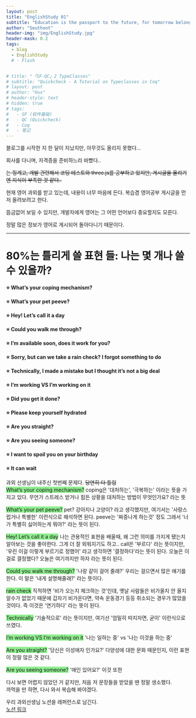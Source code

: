 ```yaml
---
layout: post
title: "EnglishStudy 01"
subtitle: "Education is the passport to the future, for tomorrow belongs to those who prepare for it today."
author: "Seuthoot"
header-img: "img/EnglishStudy.jpg"
header-mask: 0.2
tags:
  - blog
  - EnglishStudy
  # - Flash


# title: "「SF-QC」2 TypeClasses"
# subtitle: "Quickcheck - A Tutorial on Typeclasses in Coq"
# layout: post
# author: "Hux"
# header-style: text
# hidden: true
# tags:
#   - SF (软件基础)
#   - QC (Quickcheck)
#   - Coq
#   - 笔记
---
```




<!-- #![](/img/in-post/post-start-01.jpg) -->

블로그를 시작한 지 한 달이 지났지만, 아무것도 올리지 못했다...<br>

회사를 다니며, 자격증을 준비하느라 바빴다.. <br>

~~는 핑계고, 개발 관련해서 코딩 테스트와 three.js를 공부하고 있지만, 게시글을 올리기엔 지식이 부족한 것 같다..~~<br>

현재 영어 과외를 받고 있는데, 내용이 너무 마음에 든다. 복습겸 영어공부 게시글을 먼저 올려보려고 한다.<br>

뜸금없어 보일 수 있지만, 개발자에게 영어는 그 어떤 언어보다 중요할지도 모른다. <br>

정말 많은 정보가 영어로 게시되어 돌아다니기 때문이다.<br>

-------------
# 80%는 틀리게 쓸 표현 들: 나는 몇 개나 쓸 수 있을까?
**⭐ What’s your coping mechanism?**<br>

**⭐ What’s your pet peeve?**<br>

**⭐ Hey! Let’s call it a day**<br>

**⭐ Could you walk me through?**<br>

**⭐ I’m available soon, does it work for you?**<br>

**⭐ Sorry, but can we take a rain check? I forgot something to do**<br>

**⭐ Technically, I made a mistake but I thought it’s not a big deal**<br>

**⭐ I’m working VS I’m working on it**<br>

**⭐ Did you get it done?**<br>

**⭐ Please keep yourself hydrated**<br>

**⭐ Are you straight?**<br>

**⭐ Are you seeing someone?**<br>

**⭐ I want to spoil you on your birthday**<br>

**⭐ It can wait**<br>

과외 선생님이 내주신 첫번째 문제다. ~~당연히 다 틀림~~<br>
<span style="background-color: lightgreen;">What’s your coping mechanism?</span> coping은 '대처하는', '극복하는' 이라는 뜻을 가지고 있다. 무언가 스트레스 받거나 힘든 상황을 대처하는 방법이 무엇인가요? 라는 뜻<br>

<span style="background-color: lightgreen;">What’s your pet peeve?</span> pet? 강아지나 고양이? 라고 생각했지만, 여기서는 '사랑스럽거나 특별한' 이런식으로 해석하면 된다. peeve는 '짜증나게 하는것' 정도 그래서 '너가 특별히 싫어하는게 뭐야?' 라는 뜻이 된다.<br>

<span style="background-color: lightgreen;">Hey! Let’s call it a day</span> 나는 관용적인 표현을 배울때, 왜 그런 의미를 가지게 됐는지 알아보는 것을 좋아한다. 그게 더 잘 외워지기도 하고.. call은 '부르다' 라는 뜻이지만, '우린 이걸 이렇게 부르기로 정했어' 라고 생각하면 '결정하다'라는 뜻이 된다. 오늘은 이걸로 결정했다? 오늘은 여기까지만 하자 라는 뜻이 된다.<br>

<span style="background-color: lightgreen;">Could you walk me through?</span> '나랑 같이 걸어 줄래?' 우리는 걸으면서 많은 얘기를 한다. 이 말은 '내게 설명해줄래?' 라는 뜻이다.<br>

<span style="background-color: lightgreen;">rain check</span> 직적하면 '비가 오는지 체크하는 것'인데, 옛날 사람들은 비가올지 안 올지 알수가 없었기 때문에 갑자기 비가온다면, 약속 운동경기 등등 취소되는 경우가 많았을 것이다. 즉 이것은 '연기하다' 라는 뜻이 된다.<br>

<span style="background-color: lightgreen;">Technically</span> '기술적으로' 라는 뜻이지만, 여기선 '엄밀히 따지자면, 굳이' 이런식으로 쓰였다.<br>

<span style="background-color: lightgreen;">I’m working VS I’m working on it</span> '나는 일하는 중' vs '나는 이것을 하는 중'<br>

<span style="background-color: lightgreen;">Are you straight?</span> '당신은 이성애자 인가요?' 다양성에 대한 문화 때문인지, 이런 표현이 정말 많은 것 같다.<br>

<span style="background-color: lightgreen;">Are you seeing someone?</span> '애인 있어요?' 이것 또한<br>

다시 보면 어렵지 않았던 거 같지만, 처음 저 문장들을 받았을 땐 정말 생소했다.<br>
까먹을 만 하면, 다시 와서 복습해 봐야겠다.<br>

우리 과외선생님 노션을 레퍼런스로 남긴다.<br>
[노션 링크](https://wonnieworld.notion.site/Tech-English-tutoring-en-126faba5b99f815793ddecd5e646f727)

